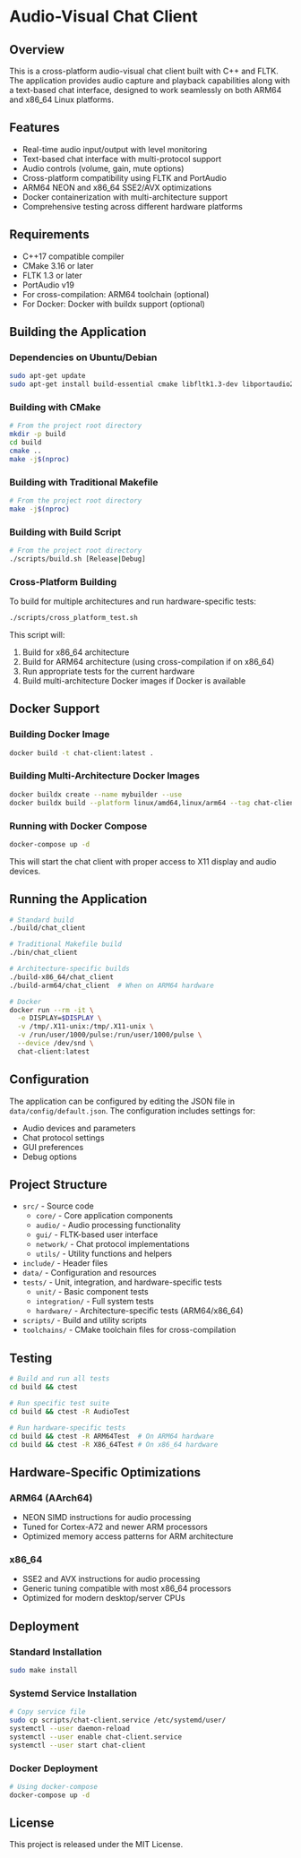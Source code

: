 # Audio-Visual Chat Client

## Overview
This is a cross-platform audio-visual chat client built with C++ and FLTK. The application provides audio capture and playback capabilities along with a text-based chat interface, designed to work seamlessly on both ARM64 and x86_64 Linux platforms.

## Features
- Real-time audio input/output with level monitoring
- Text-based chat interface with multi-protocol support
- Audio controls (volume, gain, mute options)
- Cross-platform compatibility using FLTK and PortAudio
- ARM64 NEON and x86_64 SSE2/AVX optimizations
- Docker containerization with multi-architecture support
- Comprehensive testing across different hardware platforms

## Requirements
- C++17 compatible compiler
- CMake 3.16 or later
- FLTK 1.3 or later
- PortAudio v19
- For cross-compilation: ARM64 toolchain (optional)
- For Docker: Docker with buildx support (optional)

## Building the Application

### Dependencies on Ubuntu/Debian
```bash
sudo apt-get update
sudo apt-get install build-essential cmake libfltk1.3-dev libportaudio2 libportaudiocpp0 portaudio19-dev
```

### Building with CMake
```bash
# From the project root directory
mkdir -p build
cd build
cmake ..
make -j$(nproc)
```

### Building with Traditional Makefile
```bash
# From the project root directory
make -j$(nproc)
```

### Building with Build Script
```bash
# From the project root directory
./scripts/build.sh [Release|Debug]
```

### Cross-Platform Building
To build for multiple architectures and run hardware-specific tests:
```bash
./scripts/cross_platform_test.sh
```

This script will:
1. Build for x86_64 architecture
2. Build for ARM64 architecture (using cross-compilation if on x86_64)
3. Run appropriate tests for the current hardware
4. Build multi-architecture Docker images if Docker is available

## Docker Support

### Building Docker Image
```bash
docker build -t chat-client:latest .
```

### Building Multi-Architecture Docker Images
```bash
docker buildx create --name mybuilder --use
docker buildx build --platform linux/amd64,linux/arm64 --tag chat-client:latest .
```

### Running with Docker Compose
```bash
docker-compose up -d
```

This will start the chat client with proper access to X11 display and audio devices.

## Running the Application
```bash
# Standard build
./build/chat_client

# Traditional Makefile build
./bin/chat_client

# Architecture-specific builds
./build-x86_64/chat_client
./build-arm64/chat_client  # When on ARM64 hardware

# Docker
docker run --rm -it \
  -e DISPLAY=$DISPLAY \
  -v /tmp/.X11-unix:/tmp/.X11-unix \
  -v /run/user/1000/pulse:/run/user/1000/pulse \
  --device /dev/snd \
  chat-client:latest
```

## Configuration
The application can be configured by editing the JSON file in `data/config/default.json`. The configuration includes settings for:
- Audio devices and parameters
- Chat protocol settings
- GUI preferences
- Debug options

## Project Structure
- `src/` - Source code
  - `core/` - Core application components
  - `audio/` - Audio processing functionality
  - `gui/` - FLTK-based user interface
  - `network/` - Chat protocol implementations
  - `utils/` - Utility functions and helpers
- `include/` - Header files
- `data/` - Configuration and resources
- `tests/` - Unit, integration, and hardware-specific tests
  - `unit/` - Basic component tests
  - `integration/` - Full system tests
  - `hardware/` - Architecture-specific tests (ARM64/x86_64)
- `scripts/` - Build and utility scripts
- `toolchains/` - CMake toolchain files for cross-compilation

## Testing
```bash
# Build and run all tests
cd build && ctest

# Run specific test suite
cd build && ctest -R AudioTest

# Run hardware-specific tests
cd build && ctest -R ARM64Test  # On ARM64 hardware
cd build && ctest -R X86_64Test # On x86_64 hardware
```

## Hardware-Specific Optimizations

### ARM64 (AArch64)
- NEON SIMD instructions for audio processing
- Tuned for Cortex-A72 and newer ARM processors
- Optimized memory access patterns for ARM architecture

### x86_64
- SSE2 and AVX instructions for audio processing
- Generic tuning compatible with most x86_64 processors
- Optimized for modern desktop/server CPUs

## Deployment

### Standard Installation
```bash
sudo make install
```

### Systemd Service Installation
```bash
# Copy service file
sudo cp scripts/chat-client.service /etc/systemd/user/
systemctl --user daemon-reload
systemctl --user enable chat-client.service
systemctl --user start chat-client
```

### Docker Deployment
```bash
# Using docker-compose
docker-compose up -d
```

## License
This project is released under the MIT License.
